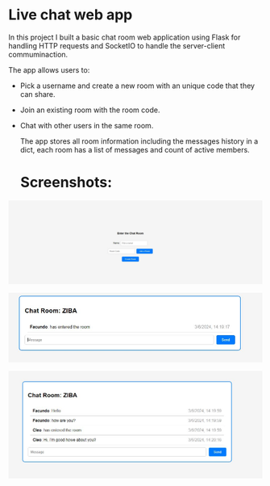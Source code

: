 # Live chat web app
In this project I built a basic chat room web application using Flask for handling HTTP requests and SocketIO to handle the server-client commuminaction.

The app allows users to:

- Pick a username and create a new room with an unique code that they can share.
- Join an existing room with the room code.
- Chat with other users in the same room.

  The app stores all room information including the messages history in a dict, each room has a list of messages and count of active members.

  # Screenshots:

![](images/home_page.JPG)

![](images/create_room_page.JPG)

![](images/users_in_the_room.JPG)

  
